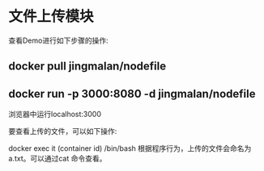 # 文件上传模块
查看Demo进行如下步骤的操作:

 ## docker pull jingmalan/nodefile

  ## docker run -p 3000:8080 -d jingmalan/nodefile
  
  浏览器中运行localhost:3000

  要查看上传的文件，可以如下操作:

  docker exec it (container id) /bin/bash
  根据程序行为，上传的文件会命名为a.txt。可以通过cat 命令查看。